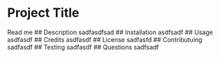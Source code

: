 
  # Project Title
  Read me 
    ## Description
    sadfasdfsad
    ## Installation
    asdfsadf
    ## Usage
    asdfasdf
    ## Credits
    asdfasdf
    ## License
    sadfasfd
    ## Contributuing
    sadfasdf
    ## Testing
    sadfasdf
    ## Questions
    sadfsadf  
